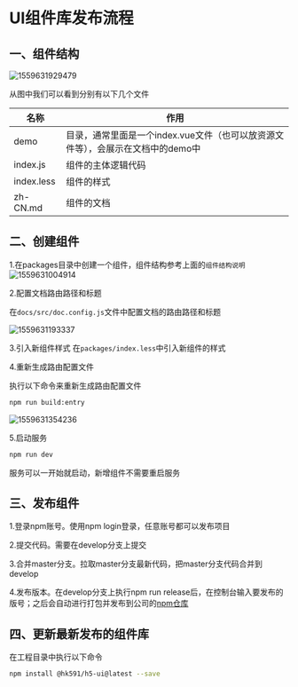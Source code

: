 # UI组件库发布流程

## 一、组件结构

![1559631929479](
https://bear-markdown-img.oss-cn-shenzhen.aliyuncs.com/1559631929479.png)

从图中我们可以看到分别有以下几个文件

| 名称       | 作用                                                         |
| ---------- | ------------------------------------------------------------ |
| demo       | 目录，通常里面是一个index.vue文件（也可以放资源文件等），会展示在文档中的demo中 |
| index.js   | 组件的主体逻辑代码                                           |
| index.less | 组件的样式                                                   |
| zh-CN.md   | 组件的文档                                             |



## 二、创建组件

1.在packages目录中创建一个组件，组件结构参考上面的`组件结构说明`
![1559631004914](https://bear-markdown-img.oss-cn-shenzhen.aliyuncs.com/1559631004914.png)

2.配置文档路由路径和标题

在`docs/src/doc.config.js`文件中配置文档的路由路径和标题

![1559631193337](
https://bear-markdown-img.oss-cn-shenzhen.aliyuncs.com/1559631193337.png)

3.引入新组件样式
在`packages/index.less`中引入新组件的样式

4.重新生成路由配置文件

执行以下命令来重新生成路由配置文件

```bash
npm run build:entry
```

![1559631354236](
https://bear-markdown-img.oss-cn-shenzhen.aliyuncs.com/1559631354236.png)

5.启动服务

```bash
npm run dev
```
服务可以一开始就启动，新增组件不需要重启服务


## 三、发布组件
1.登录npm账号。使用npm login登录，任意账号都可以发布项目

2.提交代码。需要在develop分支上提交

3.合并master分支。拉取master分支最新代码，把master分支代码合并到develop

4.发布版本。在develop分支上执行npm run release后，在控制台输入要发布的版号；之后会自动进行打包并发布到公司的[npm仓库](http://npmjs.addcn.com/)

## 四、更新最新发布的组件库

在工程目录中执行以下命令

```bash
npm install @hk591/h5-ui@latest --save
```
